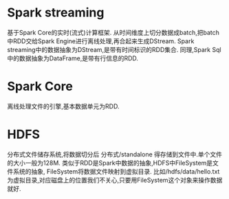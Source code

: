 # Spark streaming
基于Spark Core的实时(流式)计算框架.
从时间维度上切分数据成batch,把batch中RDD交给Spark Engine进行离线处理,再合起来生成DStream.
Spark streaming中的数据抽象为DStream,是带有时间标识的RDD集合.
同理,Spark Sql中的数据抽象为DataFrame,是带有行信息的RDD.

# Spark Core
离线处理文件的引擎,基本数据单元为RDD.

# HDFS
分布式文件储存系统,将数据切分后 分布式/standalone 得存储到文件中.单个文件的大小一般为128M.
类似于RDD是Spark中数据的抽象,HDFS中FileSystem是文件系统的抽象,
FileSystem将数据文件映射到虚拟目录.
比如/hdfs/data/hello.txt为虚拟目录,对应磁盘上的位置我们不关心,只要用FileSystem这个对象来操作数据就好.
